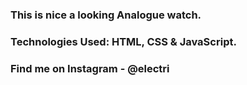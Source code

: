 ### This is nice a looking Analogue watch.

### Technologies Used: HTML, CSS & JavaScript.

### Find me on Instagram - @electri
